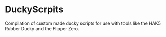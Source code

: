 # DuckyScrpits
Compilation of custom made ducky scripts for use with tools like the HAK5 Rubber Ducky and the Flipper Zero.
